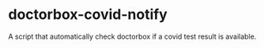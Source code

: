 # doctorbox-covid-notify
A script that automatically check doctorbox if a covid test result is available.
